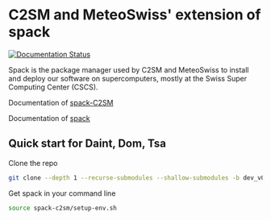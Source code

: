 # C2SM and MeteoSwiss' extension of spack
[![Documentation Status](https://readthedocs.org/projects/ansicolortags/badge/?version=latest)](https://C2SM.github.io/spack-c2sm/)

Spack is the package manager used by C2SM and MeteoSwiss to install and deploy our software on supercomputers, mostly at the Swiss Super Computing Center (CSCS).

Documentation of [spack-C2SM](https://C2SM.github.io/spack-c2sm/)

Documentation of [spack](https://spack.readthedocs.io/en/v0.18.1/)

## Quick start for Daint, Dom, Tsa
Clone the repo
```bash
git clone --depth 1 --recurse-submodules --shallow-submodules -b dev_v0.18.1 https://github.com/C2SM/spack-c2sm.git #TODO: Remove branch!
```
Get spack in your command line
```bash
source spack-c2sm/setup-env.sh
```